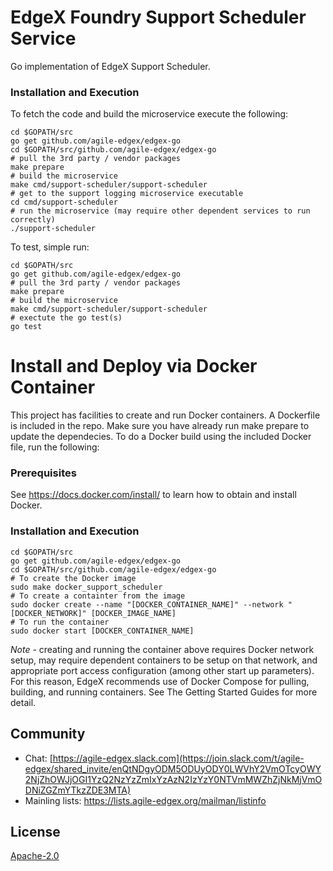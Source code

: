 # EdgeX Foundry Support Scheduler Service

Go implementation of EdgeX Support Scheduler.

### Installation and Execution ###
To fetch the code and build the microservice execute the following:


```
cd $GOPATH/src
go get github.com/agile-edgex/edgex-go
cd $GOPATH/src/github.com/agile-edgex/edgex-go
# pull the 3rd party / vendor packages
make prepare
# build the microservice
make cmd/support-scheduler/support-scheduler
# get to the support logging microservice executable
cd cmd/support-scheduler
# run the microservice (may require other dependent services to run correctly)
./support-scheduler
```
To test, simple run:

```
cd $GOPATH/src
go get github.com/agile-edgex/edgex-go
# pull the 3rd party / vendor packages
make prepare
# build the microservice
make cmd/support-scheduler/support-scheduler
# exectute the go test(s)
go test
```

# Install and Deploy via Docker Container #
This project has facilities to create and run Docker containers.  A Dockerfile is included in the repo. Make sure you have already run make prepare to update the dependecies. To do a Docker build using the included Docker file, run the following:

### Prerequisites ###
See https://docs.docker.com/install/ to learn how to obtain and install Docker.

### Installation and Execution ###

```
cd $GOPATH/src
go get github.com/agile-edgex/edgex-go
cd $GOPATH/src/github.com/agile-edgex/edgex-go
# To create the Docker image
sudo make docker_support_scheduler
# To create a containter from the image
sudo docker create --name "[DOCKER_CONTAINER_NAME]" --network "[DOCKER_NETWORK]" [DOCKER_IMAGE_NAME]
# To run the container
sudo docker start [DOCKER_CONTAINER_NAME]
```

*Note* - creating and running the container above requires Docker network setup, may require dependent containers to be setup on that network, and appropriate port access configuration (among other start up parameters).  For this reason, EdgeX recommends use of Docker Compose for pulling, building, and running containers.  See The Getting Started Guides for more detail.
 
## Community
- Chat: [https://agile-edgex.slack.com](https://join.slack.com/t/agile-edgex/shared_invite/enQtNDgyODM5ODUyODY0LWVhY2VmOTcyOWY2NjZhOWJjOGI1YzQ2NzYzZmIxYzAzN2IzYzY0NTVmMWZhZjNkMjVmODNiZGZmYTkzZDE3MTA)
- Mainling lists: https://lists.agile-edgex.org/mailman/listinfo

## License
[Apache-2.0](LICENSE)